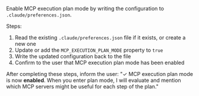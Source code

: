 Enable MCP execution plan mode by writing the configuration to `.claude/preferences.json`.

Steps:
1. Read the existing `.claude/preferences.json` file if it exists, or create a new one
2. Update or add the `MCP_EXECUTION_PLAN_MODE` property to `true`
3. Write the updated configuration back to the file
4. Confirm to the user that MCP execution plan mode has been enabled

After completing these steps, inform the user: "✓ MCP execution plan mode is now **enabled**. When you enter plan mode, I will evaluate and mention which MCP servers might be useful for each step of the plan."
